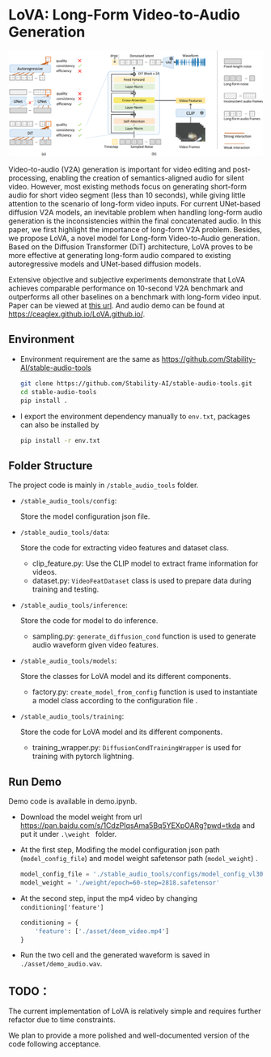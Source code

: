 # LoVA: Long-Form Video-to-Audio Generation

![alt text](asset/structure3.png)

Video-to-audio (V2A) generation is important for video editing and post-processing, enabling the creation of semantics-aligned audio for silent video. However, most existing methods focus on generating short-form audio for short video segment (less than 10 seconds), while giving little attention to the scenario of long-form video inputs. For current UNet-based diffusion V2A models, an inevitable problem when handling long-form audio generation is the inconsistencies within the final concatenated audio. In this paper, we first highlight the importance of long-form V2A problem. Besides, we propose LoVA, a novel model for Long-form Video-to-Audio generation. Based on the Diffusion Transformer (DiT) architecture, LoVA proves to be more effective at generating long-form audio compared to existing autoregressive models and UNet-based diffusion models.

Extensive objective and subjective experiments demonstrate that LoVA achieves comparable performance on 10-second V2A benchmark and outperforms all other baselines on a benchmark with long-form video input. Paper can be viewed at [this url](https://arxiv.org/abs/2409.15157). And audio demo can be found at https://ceaglex.github.io/LoVA.github.io/. 



## Environment

- Environment requirement are the same as https://github.com/Stability-AI/stable-audio-tools

  ~~~bash
  git clone https://github.com/Stability-AI/stable-audio-tools.git
  cd stable-audio-tools
  pip install .
  ~~~

- I export the environment dependency manually to `env.txt`, packages can also be installed by

  ~~~bash
  pip install -r env.txt
  ~~~



## Folder Structure

The project code is mainly in `/stable_audio_tools` folder.

- `/stable_audio_tools/config`: 

  Store the model configuration json file.

- `/stable_audio_tools/data`: 

  Store the code for extracting video features and dataset class.

  - clip_feature.py: Use the CLIP model to extract frame information for videos.
  - dataset.py: `VideoFeatDataset` class is used to prepare data during training and testing.

- `/stable_audio_tools/inference`: 

  Store the code for model to do inference.

  - sampling.py: `generate_diffusion_cond` function is used to generate audio waveform given video features.

- `/stable_audio_tools/models`: 

  Store the classes for LoVA model and its different components.

  - factory.py: `create_model_from_config` function is used to instantiate a model class according to the configuration file .

- `/stable_audio_tools/training`:

  Store the code for LoVA model and its different components.

  - training_wrapper.py: `DiffusionCondTrainingWrapper` is used for training with pytorch lightning.



## Run Demo
Demo code is available in demo.ipynb. 

- Download the model weight from url https://pan.baidu.com/s/1CdzPIqsAma5Bq5YEXpOARg?pwd=tkda and put it under `.\weight ` folder.

- At the first step,  Modifing the model configuration json path (`model_config_file`) and model weight safetensor path (`model_weight`) .

  ~~~python
  model_config_file = './stable_audio_tools/configs/model_config_vl30.json'
  model_weight = './weight/epoch=60-step=2818.safetensor'
  ~~~

- At the second step, input the mp4 video by changing `conditioning['feature']`

  ~~~python
  conditioning = {
      'feature': ['./asset/deom_video.mp4']
  }
  ~~~

- Run the two cell and the generated waveform is saved in `./asset/demo_audio.wav`.



## TODO：

The current implementation of LoVA is relatively simple and requires further refactor due to time constraints. 

We plan to provide a more polished and well-documented version of the code following acceptance.
